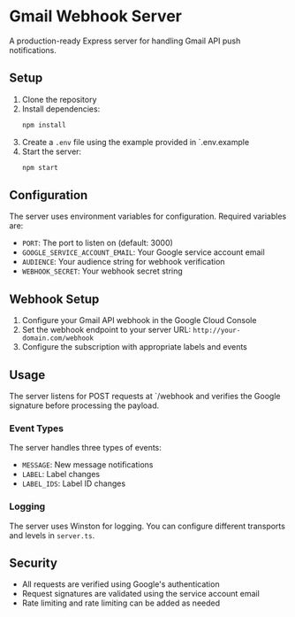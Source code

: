 
# Gmail Webhook Server

A production-ready Express server for handling Gmail API push notifications.

## Setup

1. Clone the repository
2. Install dependencies:
   ```bash
   npm install
   ```
3. Create a `.env` file using the example provided in `.env.example
4. Start the server:
   ```bash
   npm start
   ```

## Configuration

The server uses environment variables for configuration. Required variables are:

- `PORT`: The port to listen on (default: 3000)
- `GOOGLE_SERVICE_ACCOUNT_EMAIL`: Your Google service account email
- `AUDIENCE`: Your audience string for webhook verification
- `WEBHOOK_SECRET`: Your webhook secret string

## Webhook Setup

1. Configure your Gmail API webhook in the Google Cloud Console
2. Set the webhook endpoint to your server URL: `http://your-domain.com/webhook`
3. Configure the subscription with appropriate labels and events

## Usage

The server listens for POST requests at `/webhook and verifies the Google signature before processing the payload.

### Event Types

The server handles three types of events:
- `MESSAGE`: New message notifications
- `LABEL`: Label changes
- `LABEL_IDS`: Label ID changes

### Logging

The server uses Winston for logging. You can configure different transports and levels in `server.ts`.

## Security

- All requests are verified using Google's authentication
- Request signatures are validated using the service account email
- Rate limiting and rate limiting can be added as needed
      